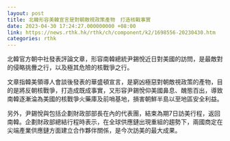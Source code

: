 ```yaml
---
layout: post
title: 北韓形容美韓宣言是對朝敵視政策產物　打造核戰事實
date: 2023-04-30 17:24:27.000000000 +08:00
link: https://news.rthk.hk/rthk/ch/component/k2/1698556-20230430.htm
categories: rthk
---
```


北韓官方朝中社發表評論文章，形容南韓總統尹錫悅近日對美國的訪問，是最敵對的侵略挑釁之行，以及極其危險的核戰爭之行。

文章指韓美領導人會談後發表的華盛頓宣言，是窮凶極惡對朝敵視政策的產物，目的是將反朝核戰爭，打造成既成事實，又形容尹錫悅仰美國鼻息、醜態百出，導致南韓逐漸淪為美國的核戰爭火藥庫及前哨基地，損害朝鮮半島以至地區安全利益。

另外，尹錫悅與包括企劃財政部部長在內的代表團，結束為期7日訪美行程，返回南韓。企劃財政部總結行程時表示，在全球供應鏈出現重組的趨勢下，兩國商定在尖端產業供應鏈方面建立合作夥伴關係，是今次訪美的最大成果。

